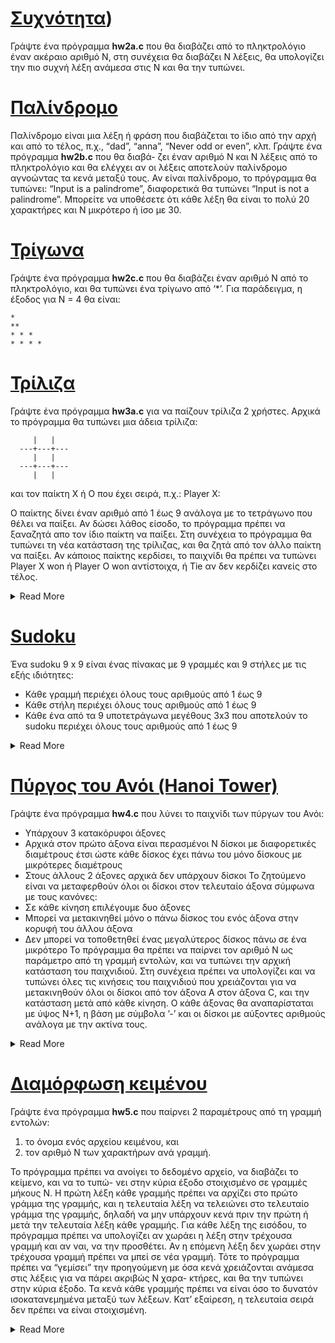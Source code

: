 # [Συχνότητα](https://github.com/tasos-ana/C/blob/master/Basic/hw2a.c))

Γράψτε ένα πρόγραμμα **hw2a.c** που θα διαβάζει από το πληκτρολόγιο έναν ακέραιο αριθμό
N, στη συνέχεια θα διαβάζει N λέξεις, θα υπολογίζει την πιο συχνή λέξη ανάμεσα στις N και
θα την τυπώνει.


# [Παλίνδρομο](https://github.com/tasos-ana/C/blob/master/Basic/hw2b.c)

Παλίνδρομο είναι μια λέξη ή φράση που διαβάζεται το ίδιο από την αρχή και από το τέλος,
π.χ., “dad”, “anna”, “Never odd or even”, κλπ. Γράψτε ένα πρόγραμμα **hw2b.c** που θα διαβά-
ζει έναν αριθμό N και N λέξεις από το πληκτρολόγιο και θα ελέγχει αν οι λέξεις αποτελούν
παλίνδρομο αγνοώντας τα κενά μεταξύ τους. Αν είναι παλίνδρομο, το πρόγραμμα θα τυπώνει:
“Input is a palindrome”, διαφορετικά θα τυπώνει “Input is not a palindrome”. Μπορείτε
να υποθέσετε ότι κάθε λέξη θα είναι το πολύ 20 χαρακτήρες και Ν μικρότερο ή ίσο με 30.


# [Τρίγωνα](https://github.com/tasos-ana/C/blob/master/Basic/hw2c.c)

Γράψτε ένα πρόγραμμα **hw2c.c** που θα διαβάζει έναν αριθμό N από το πληκτρολόγιο, και
θα τυπώνει ένα τρίγωνο από ‘*’. Για παράδειγμα, η έξοδος για N = 4 θα είναι:

    *
    **
    * * *
    * * * *
    
# [Τρίλιζα](https://github.com/tasos-ana/C/blob/master/Basic/hw3a.c)
	
Γράψτε ένα πρόγραμμα **hw3a.c** για να παίζουν τρίλιζα 2 χρήστες. Αρχικά το πρόγραμμα
θα τυπώνει μια άδεια τρίλιζα:

         |   |
      ---+---+---
         |	 |
      ---+---+---
         |	 |
και τον παίκτη X ή O που έχει σειρά, π.χ.:
   Player X:

Ο παίκτης δίνει έναν αριθμό από 1 έως 9 ανάλογα με το τετράγωνο που θέλει να παίξει. Αν
δώσει λάθος είσοδο, το πρόγραμμα πρέπει να ξαναζητά απο τον ίδιο παίκτη να παίξει. Στη
συνέχεια το πρόγραμμα θα τυπώνει τη νέα κατάσταση της τρίλιζας, και θα ζητά από τον
άλλο παίκτη να παίξει. Αν κάποιος παίκτης κερδίσει, το παιχνίδι θα πρέπει να τυπώνει Player
X won ή Player O won αντίστοιχα, ή Tie αν δεν κερδίζει κανείς στο τέλος.

<details><summary>Read More</summary>
<p>
	Παράδειγμα εκτέλεσης:
   
        |   |
     ---+---+---
        |   |
     ---+---+---
        |	|
      Player X: 1

      X |   |
     ---+---+---
        |   |
     ---+---+---
        |	|
      Player O: 2

      X | O |
     ---+---+---
        |   |
     ---+---+---
        |	|
      Player X: 4

      X | O |
     ---+---+---
      X |   |
     ---+---+---
        |	|
      Player O: 5

      X | O |
     ---+---+---
      X | O |
     ---+---+---
        |	|
      Player X: 7

      X | O |
     ---+---+---
      X | O |
     ---+---+---
      X |	|
      Player X won
      
</p>
</details>


# [Sudoku](https://github.com/tasos-ana/C/blob/master/Basic/hw3b.c)
	
Ένα sudoku 9 x 9 είναι ένας πίνακας με 9 γραμμές και 9 στήλες με τις εξής ιδιότητες:

- Κάθε γραμμή περιέχει όλους τους αριθμούς από 1 έως 9
- Κάθε στήλη περιέχει όλους τους αριθμούς από 1 έως 9
- Κάθε ένα από τα 9 υποτετράγωνα μεγέθους 3x3 που αποτελούν το sudoku περιέχει όλους
τους αριθμούς από 1 έως 9
<details><summary>Read More</summary>
<p>
Για παράδειγμα:

		5 3 4 6 7 8 9 1 2
		6 7 2 1 9 5 3 4 8
		1 9 8 3 4 2 5 6 7
		8 5 9 7 6 1 4 2 3
		4 2 6 8 5 3 7 9 1
		7 1 3 9 2 4 8 5 6
		9 6 1 5 3 7 2 8 4
		2 8 7 4 1 9 6 3 5
		3 4 5 2 8 6 1 7 9
		
Γράψτε ένα πρόγραμμα **hw3b.c** που δέχεται 81 αριθμούς και ελέγχει αν αποτελούν sudoku.
Αν ναι, το πρόγραμμα πρέπει να τυπώνει OK. Αν όχι, το πρόγραμμα πρέπει να τυπώνει τις
γραμμές, στήλες και μπλοκ που έχουν λάθος. Για παράδειγμα:

Invalid rows: 1 2 8
Invalid columns: 1
Invalid blocks: 1 7

</p>
</details>


# [Πύργος του Ανόι (Hanoi Tower)](https://github.com/tasos-ana/C/blob/master/Basic/hw4.c)

Γράψτε ένα πρόγραμμα **hw4.c** που λύνει το παιχνίδι των πύργων του Ανόι:
- Υπάρχουν 3 κατακόρυφοι άξονες
- Αρχικά στον πρώτο άξονα είναι περασμένοι Ν δίσκοι με διαφορετικές διαμέτρους έτσι
ώστε κάθε δίσκος έχει πάνω του μόνο δίσκους με μικρότερες διαμέτρους
- Στους άλλους 2 άξονες αρχικά δεν υπάρχουν δίσκοι
Το ζητούμενο είναι να μεταφερθούν όλοι οι δίσκοι στον τελευταίο άξονα σύμφωνα με τους
κανόνες:
- Σε κάθε κίνηση επιλέγουμε δυο άξονες
- Μπορεί να μετακινηθεί μόνο ο πάνω δίσκος του ενός άξονα στην κορυφή του άλλου άξονα
- Δεν μπορεί να τοποθετηθεί ένας μεγαλύτερος δίσκος πάνω σε ένα μικρότερο
Το πρόγραμμα θα πρέπει να παίρνει τον αριθμό Ν ως παράμετρο από τη γραμμή εντολών,
και να τυπώνει την αρχική κατάσταση του παιχνιδιού. Στη συνέχεια πρέπει να υπολογίζει και
να τυπώνει όλες τις κινήσεις του παιχνιδιού που χρειάζονται για να μετακινηθούν όλοι οι
δίσκοι από τον άξονα A στον άξονα C, και την κατάσταση μετά από κάθε κίνηση. Ο κάθε
άξονας θα αναπαρίσταται με ύψος N+1, η βάση με σύμβολα ’-’ και οι δίσκοι με αύξοντες
αριθμούς ανάλογα με την ακτίνα τους.
<details><summary>Read More</summary>
<p>
Για παράδειγμα, η εκτέλεση του προγράμματος:

	$ gcc100 hw4a.c -o hw4a
	$ ./hw4a 2
	
θα πρέπει να παράγει την έξοδο:
	
	A   B   C
	|   |   |
	1   |   |
	222 |   |
	-----------------

	A -> B
	A   B   C
	|   |   |
	|   |   |
	222 1   |
	-----------------
	A -> C
	A   B   C
	|   |   |
	|   |   |
	|   1   222
	-----------------
	B -> C
	A   B   C
	|   |   |
	|   |   1
	|   |   222
	-----------------
</p>
</details>


# [Διαμόρφωση κειμένου](https://github.com/tasos-ana/C/blob/master/Basic/hw5.c)

Γράψτε ένα πρόγραμμα **hw5.c** που παίρνει 2 παραμέτρους από τη γραμμή εντολών:
1. το όνομα ενός αρχείου κειμένου, και
2. τον αριθμό Ν των χαρακτήρων ανά γραμμή.

Το πρόγραμμα πρέπει να ανοίγει το δεδομένο αρχείο, να διαβάζει το κείμενο, και να το τυπώ-
νει στην κύρια έξοδο στοιχισμένο σε γραμμές μήκους Ν. Η πρώτη λέξη κάθε γραμμής πρέπει
να αρχίζει στο πρώτο γράμμα της γραμμής, και η τελευταία λέξη να τελειώνει στο τελευταίο
γράμμα της γραμμής, δηλαδή να μην υπάρχουν κενά πριν την πρώτη ή μετά την τελευταία
λέξη κάθε γραμμής. Για κάθε λέξη της εισόδου, το πρόγραμμα πρέπει να υπολογίζει αν χωράει
η λέξη στην τρέχουσα γραμμή και αν ναι, να την προσθέτει. Αν η επόμενη λέξη δεν χωράει
στην τρέχουσα γραμμή πρέπει να μπεί σε νέα γραμμή. Τότε το πρόγραμμα πρέπει να “γεμίσει”
την προηγούμενη με όσα κενά χρειάζονται ανάμεσα στις λέξεις για να πάρει ακριβώς Ν χαρα-
κτήρες, και θα την τυπώνει στην κύρια έξοδο. Τα κενά κάθε γραμμής πρέπει να είναι όσο το
δυνατόν ισοκατανεμημένα μεταξύ των λέξεων. Κατ’ εξαίρεση, η τελευταία σειρά δεν πρέπει
να είναι στοιχισμένη.

<details><summary>Read More</summary>
<p>

**Παράδειγμα χρήσης** Έστω το αρχείο monologue.txt που περιέχει το κείμενο:

	As you know, I’m quite keen of comic books, especially the
	ones about superheroes. I find the whole mythology surrounding
	superheroes fascinating. Take my favorite superhero; Superman, not a
	great comic book, not particularly well-drawn, but the mythology;
	the mythology is not only great, it’s unique.
	Now, the staple of the superhero mythology is;
	there is the superhero and there is the alter ego.
	Batman is actually Bruce Wayne, Spiderman is actually Peter Parker;
	when that character wakes up in the morning, he’s Peter Parker.
	He has to put on a costume to become Spiderman and it is in that
	characteristic, Superman stands alone.
	
Τότε η εντολή ./hw5 monologue.txt 60 θα πρέπει να παράγει την έξοδο:

	As you know, I’m quite keen of comic books, especially the
	ones about superheroes. I find the whole mythology
	surrounding superheroes fascinating. Take my favorite
	superhero; Superman, not a great comic book, not
	particularly well-drawn, but the mythology; the mythology is
	not only great, it’s unique. Now, the staple of the
	superhero mythology is; there is the superhero and there is
	the alter ego. Batman is actually Bruce Wayne, Spiderman is
	actually Peter Parker; when that character wakes up in the
	morning, he’s Peter Parker. He has to put on a costume to
	become Spiderman and it is in that characteristic, Superman
	stands alone.
</p>
</details>
